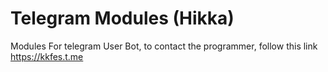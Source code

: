 # Telegram Modules (Hikka)

Modules For telegram User Bot, to contact the programmer, follow this link https://kkfes.t.me
